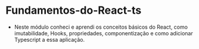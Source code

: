# Fundamentos-do-React-ts

* Neste módulo conheci e aprendi os conceitos básicos do React, como imutabilidade, Hooks, propriedades, componentização e como adicionar Typescript a essa aplicação.


